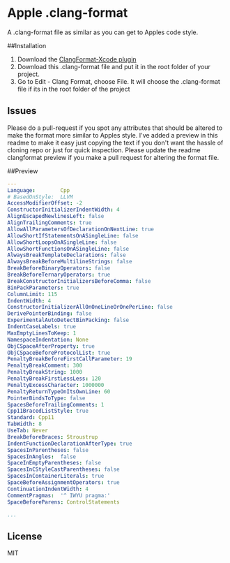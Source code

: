 Apple .clang-format
=======================

A .clang-format file as similar as you can get to Apples code style.

##Installation
1. Download the [ClangFormat-Xcode plugin](https://github.com/travisjeffery/ClangFormat-Xcode)
2. Download this .clang-format file and put it in the root folder of your project.
3. Go to Edit - Clang Format, choose File. It will choose the .clang-format file if its in the root folder of the project

## Issues
Please do a pull-request if you spot any attributes that should be altered to make the format more similar to Apples style. I've added a preview in this readme to make it easy just copying the text if you don't want the hassle of cloning repo or just for quick inspection. Please update the readme clangformat preview if you make a pull request for altering the format file.

##Preview

```yaml
---
Language:        Cpp
# BasedOnStyle:  LLVM
AccessModifierOffset: -2
ConstructorInitializerIndentWidth: 4
AlignEscapedNewlinesLeft: false
AlignTrailingComments: true
AllowAllParametersOfDeclarationOnNextLine: true
AllowShortIfStatementsOnASingleLine: false
AllowShortLoopsOnASingleLine: false
AllowShortFunctionsOnASingleLine: false
AlwaysBreakTemplateDeclarations: false
AlwaysBreakBeforeMultilineStrings: false
BreakBeforeBinaryOperators: false
BreakBeforeTernaryOperators: true
BreakConstructorInitializersBeforeComma: false
BinPackParameters: true
ColumnLimit: 115
IndentWidth: 4
ConstructorInitializerAllOnOneLineOrOnePerLine: false
DerivePointerBinding: false
ExperimentalAutoDetectBinPacking: false
IndentCaseLabels: true
MaxEmptyLinesToKeep: 1
NamespaceIndentation: None
ObjCSpaceAfterProperty: true
ObjCSpaceBeforeProtocolList: true
PenaltyBreakBeforeFirstCallParameter: 19
PenaltyBreakComment: 300
PenaltyBreakString: 1000
PenaltyBreakFirstLessLess: 120
PenaltyExcessCharacter: 1000000
PenaltyReturnTypeOnItsOwnLine: 60
PointerBindsToType: false
SpacesBeforeTrailingComments: 1
Cpp11BracedListStyle: true
Standard: Cpp11
TabWidth: 8
UseTab: Never
BreakBeforeBraces: Stroustrup
IndentFunctionDeclarationAfterType: true
SpacesInParentheses: false
SpacesInAngles:  false
SpaceInEmptyParentheses: false
SpacesInCStyleCastParentheses: false
SpacesInContainerLiterals: true
SpaceBeforeAssignmentOperators: true
ContinuationIndentWidth: 4
CommentPragmas:  '^ IWYU pragma:'
SpaceBeforeParens: ControlStatements

...


```
## License
MIT
